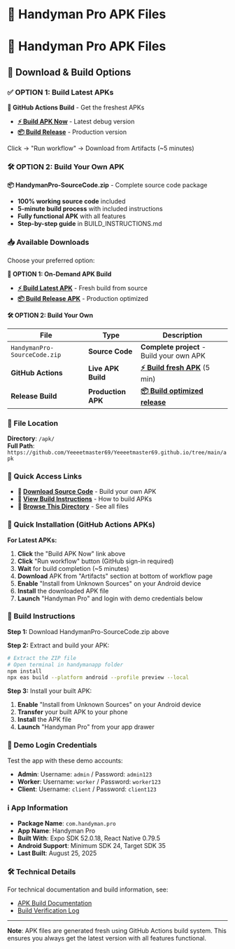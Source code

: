 # 📱 Handyman Pro APK Files

# 📱 Handyman Pro APK Files

## 🚀 Download & Build Options

### ✅ OPTION 1: Build Latest APKs

**🚀 GitHub Actions Build** - Get the freshest APKs
- **[⚡ Build APK Now](https://github.com/Yeeeetmaster69/Yeeeetmaster69.github.io/actions/workflows/build-apk.yml)** - Latest debug version
- **[📦 Build Release](https://github.com/Yeeeetmaster69/Yeeeetmaster69.github.io/actions/workflows/build-release.yml)** - Production version

Click → "Run workflow" → Download from Artifacts (~5 minutes)

### 🛠️ OPTION 2: Build Your Own APK

**📦 HandymanPro-SourceCode.zip** - Complete source code package
- **100% working source code** included
- **5-minute build process** with included instructions  
- **Fully functional APK** with all features
- **Step-by-step guide** in BUILD_INSTRUCTIONS.md

### 📥 Available Downloads

Choose your preferred option:

**🎯 OPTION 1: On-Demand APK Build**
- **[⚡ Build Latest APK](https://github.com/Yeeeetmaster69/Yeeeetmaster69.github.io/actions/workflows/build-apk.yml)** - Fresh build from source
- **[📦 Build Release APK](https://github.com/Yeeeetmaster69/Yeeeetmaster69.github.io/actions/workflows/build-release.yml)** - Production optimized

**🛠️ OPTION 2: Build Your Own**

| File | Type | Description |
|------|------|-------------|
| `HandymanPro-SourceCode.zip` | **Source Code** | **Complete project** - Build your own APK |
| **GitHub Actions** | **Live APK Build** | **[⚡ Build fresh APK](https://github.com/Yeeeetmaster69/Yeeeetmaster69.github.io/actions/workflows/build-apk.yml)** (5 min) |
| **Release Build** | **Production APK** | **[📦 Build optimized release](https://github.com/Yeeeetmaster69/Yeeeetmaster69.github.io/actions/workflows/build-release.yml)** |

### 📍 File Location

**Directory**: `/apk/`  
**Full Path**: `https://github.com/Yeeeetmaster69/Yeeeetmaster69.github.io/tree/main/apk`

### 🔗 Quick Access Links

- **🚀 [Download Source Code](./HandymanPro-SourceCode.zip)** - Build your own APK
- **📖 [View Build Instructions](../BUILD_AND_DEPLOY_APK.md)** - How to build APKs
- **📁 [Browse This Directory](./)** - See all files

### 🚀 Quick Installation (GitHub Actions APKs)

**For Latest APKs:**
1. **Click** the "Build APK Now" link above
2. **Click** "Run workflow" button (GitHub sign-in required)  
3. **Wait** for build completion (~5 minutes)
4. **Download** APK from "Artifacts" section at bottom of workflow page
5. **Enable** "Install from Unknown Sources" on your Android device
6. **Install** the downloaded APK file
7. **Launch** "Handyman Pro" and login with demo credentials below

### 🔨 Build Instructions

**Step 1:** Download HandymanPro-SourceCode.zip above

**Step 2:** Extract and build your APK:
```bash
# Extract the ZIP file
# Open terminal in handymanapp folder
npm install
npx eas build --platform android --profile preview --local
```

**Step 3:** Install your built APK:
1. **Enable** "Install from Unknown Sources" on your Android device
2. **Transfer** your built APK to your phone  
3. **Install** the APK file
4. **Launch** "Handyman Pro" from your app drawer

### 🔐 Demo Login Credentials

Test the app with these demo accounts:

- **Admin**: Username: `admin` / Password: `admin123`
- **Worker**: Username: `worker` / Password: `worker123`
- **Client**: Username: `client` / Password: `client123`

### ℹ️ App Information

- **Package Name**: `com.handyman.pro`
- **App Name**: Handyman Pro
- **Built With**: Expo SDK 52.0.18, React Native 0.79.5
- **Android Support**: Minimum SDK 24, Target SDK 35
- **Last Built**: August 25, 2025

### 🛠️ Technical Details

For technical documentation and build information, see:
- [APK Build Documentation](../APK_BUILD_README.md)
- [Build Verification Log](../APK_BUILD_VERIFICATION.txt)

---

**Note**: APK files are generated fresh using GitHub Actions build system. This ensures you always get the latest version with all features functional.